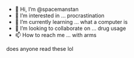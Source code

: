 - 👋 Hi, I’m @spacemanstan
- 👀 I’m interested in ... procrastination
- 🌱 I’m currently learning ... what a computer is
- 💞️ I’m looking to collaborate on ... drug usage
- 📫 How to reach me ... with arms 





does anyone read these lol

<!---
spacemanstan/spacemanstan is a ✨ special ✨ repository because its `README.md` (this file) appears on your GitHub profile.
You can click the Preview link to take a look at your changes.
--->
